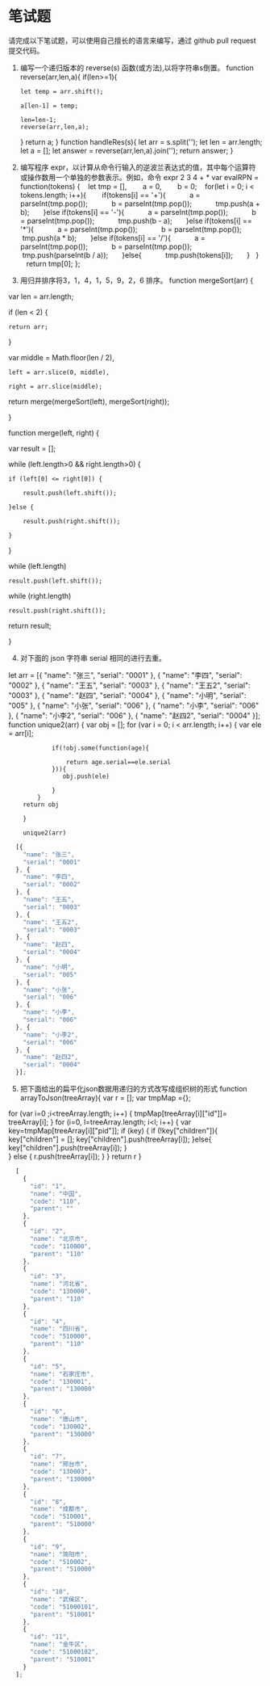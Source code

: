 # 笔试题  

请完成以下笔试题，可以使用自己擅长的语言来编写，通过 github pull request 提交代码。

1. 编写一个递归版本的 reverse(s) 函数(或方法),以将字符串s倒置。
  function reverse(arr,len,a){
    if(len>=1){  
      
       let temp = arr.shift();   
       
       a[len-1] = temp;
       
       len=len-1;
       reverse(arr,len,a);
    }
    return a;
}
function handleRes(s){
    let arr = s.split('');
    let len = arr.length;
    let a = [];
    let answer = reverse(arr,len,a).join('');
    return answer;
}

2. 编写程序 expr，以计算从命令行输入的逆波兰表达式的值，其中每个运算符或操作数用一个单独的参数表示。例如，命令
expr 2 3 4 + *
var evalRPN = function(tokens) {
    let tmp = [],
        a = 0,
        b = 0;
    for(let i = 0; i < tokens.length; i++){
        if(tokens[i] == '+'){
            a = parseInt(tmp.pop());
            b = parseInt(tmp.pop());
            tmp.push(a + b);
        }else if(tokens[i] == '-'){
            a = parseInt(tmp.pop());
            b = parseInt(tmp.pop());
            tmp.push(b - a);
        }else if(tokens[i] == '*'){
            a = parseInt(tmp.pop());
            b = parseInt(tmp.pop());
            tmp.push(a * b);
        }else if(tokens[i] == '/'){
            a = parseInt(tmp.pop());
            b = parseInt(tmp.pop());
            tmp.push(parseInt(b / a));
        }else{
            tmp.push(tokens[i]);
        }
    }
    return tmp[0];
};

3. 用归并排序将3，1，4，1，5，9，2，6 排序。
function mergeSort(arr) { 

var len = arr.length;

if (len < 2) {

    return arr;

}

var middle = Math.floor(len / 2),

    left = arr.slice(0, middle),

    right = arr.slice(middle);

return merge(mergeSort(left), mergeSort(right));

}



function merge(left, right) {

var result = [];



while (left.length>0 && right.length>0) {

    if (left[0] <= right[0]) {

        result.push(left.shift());

    }else {

        result.push(right.shift());

    }

}



while (left.length)

    result.push(left.shift());



while (right.length)

    result.push(right.shift());



return result;

}

4. 对下面的 json 字符串 serial 相同的进行去重。

let arr = [{
    "name": "张三",
    "serial": "0001"
  }, {
    "name": "李四",
    "serial": "0002"
  }, {
    "name": "王五",
    "serial": "0003"
  }, {
    "name": "王五2",
    "serial": "0003"
  }, {
    "name": "赵四",
    "serial": "0004"
  }, {
    "name": "小明",
    "serial": "005"
  }, {
    "name": "小张",
    "serial": "006"
  }, {
    "name": "小李",
    "serial": "006"
  }, {
    "name": "小李2",
    "serial": "006"
  }, {
    "name": "赵四2",
    "serial": "0004"
  }];
  function unique2(arr) {
            var obj = [];
            for (var i = 0; i < arr.length; i++) {
                var ele = arr[i];
                
                if(!obj.some(function(age){
                    
                    return age.serial==ele.serial
                })){
                   obj.push(ele)
                 
                }
            }
        return obj
            
        }
       
        unique2(arr)
```javascript
  [{
    "name": "张三",
    "serial": "0001"
  }, {
    "name": "李四",
    "serial": "0002"
  }, {
    "name": "王五",
    "serial": "0003"
  }, {
    "name": "王五2",
    "serial": "0003"
  }, {
    "name": "赵四",
    "serial": "0004"
  }, {
    "name": "小明",
    "serial": "005"
  }, {
    "name": "小张",
    "serial": "006"
  }, {
    "name": "小李",
    "serial": "006"
  }, {
    "name": "小李2",
    "serial": "006"
  }, {
    "name": "赵四2",
    "serial": "0004"
  }];
```

5. 把下面给出的扁平化json数据用递归的方式改写成组织树的形式
function arrayToJson(treeArray){
  var r = [];
  var tmpMap ={};
 
  for (var i=0 ;i<treeArray.length; i++) {
   tmpMap[treeArray[i]["id"]]= treeArray[i]; 
  } 
  for (i=0, l=treeArray.length; i<l; i++) {
   var key=tmpMap[treeArray[i]["pid"]];
   if (key) {
    if (!key["children"]){
      key["children"] = [];
      key["children"].push(treeArray[i]);
    }else{
     key["children"].push(treeArray[i]);
    }    
   } else {
    r.push(treeArray[i]);
   }
  }
  return r
  }

```javascript
  [
    {
      "id": "1",
      "name": "中国",
      "code": "110",
      "parent": ""
    },
    {
      "id": "2",
      "name": "北京市",
      "code": "110000",
      "parent": "110"
    },
    {
      "id": "3",
      "name": "河北省",
      "code": "130000",
      "parent": "110"
    },
    {
      "id": "4",
      "name": "四川省",
      "code": "510000",
      "parent": "110"
    },
    {
      "id": "5",
      "name": "石家庄市",
      "code": "130001",
      "parent": "130000"
    },
    {
      "id": "6",
      "name": "唐山市",
      "code": "130002",
      "parent": "130000"
    },
    {
      "id": "7",
      "name": "邢台市",
      "code": "130003",
      "parent": "130000"
    },
    {
      "id": "8",
      "name": "成都市",
      "code": "510001",
      "parent": "510000"
    },
    {
      "id": "9",
      "name": "简阳市",
      "code": "510002",
      "parent": "510000"
    },
    {
      "id": "10",
      "name": "武侯区",
      "code": "51000101",
      "parent": "510001"
    },
    {
      "id": "11",
      "name": "金牛区",
      "code": "51000102",
      "parent": "510001"
    }
  ];
```
